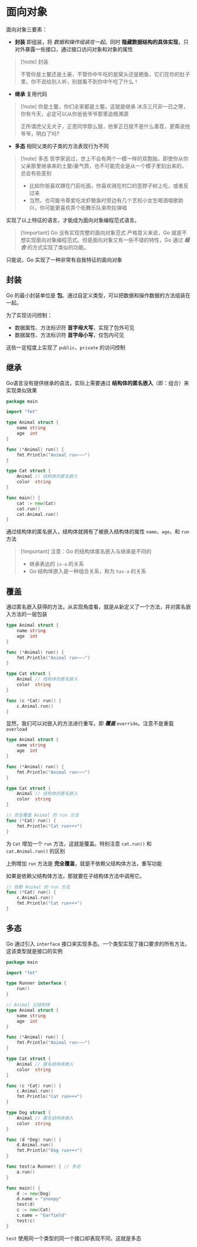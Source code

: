 # 面向对象


面向对象三要素：

+ **封装** 即组装，将 _数据和操作组装在一起_。同时 **隐藏数据结构的具体实现**，只对外暴露一些接口，通过接口访问对象和对象的属性
> [!note] 封装
> 
> 不管你是土鳖还是土豪，不管你中午吃的是窝头还是鲍鱼，它们在你的肚子里。你不说给别人听，别就看不到你中午吃了什么！

+ **继承** 复用代码
> [!note] 你是土鳖，你们全家都是土鳖。这就是继承
> 冰冻三尺非一日之寒，你有今天，必定可以从你爸爸爷爷那里追根溯源
> 
> 正所谓虎父无犬子，正恩同学那么狠，他爹正日就不是什么善茬，更甭说他爷爷，明白了吗?

+ **多态** 相同父类的子类的方法表现行为不同
> [!note] 多态
> 哲学家说过，世上不会有两个一模一样的双胞胎。即使你从你父亲那里继承来的土鳖/豪气质，也不可能完全是从一个模子里刻出来的，总会有些差别
> - 比如你爸喜欢蹲在门前吃面，你喜欢骑在村口的歪脖子树上吃，或者反过来
> - 当然，也可能令尊爱吃龙虾鲍鱼时旁边有几个艺校小女生喝酒唱歌助兴，你可能更喜欢弄个街舞乐队来吹拉弹唱

实现了以上特征的语言，才能成为面向对象编程范式语言。

> [!important] Go 没有实现完整的面向对象范式
> 严格意义来说，Go 就是不想实现面向对象编程范式。但是面向对象又有一些不错的特性，Go 通过 **_组合_** 的方式实现了类似的功能。

只能说，Go 实现了一种非常有自我特征的面向对象

## 封装

Go 的最小封装单位是 **包**。通过自定义类型，可以把数据和操作数据的方法组装在一起。


为了实现访问控制：
+ 数据属性、方法标识符 **首字母大写**，实现了包外可见
+ 数据属性、方法标识符 **首字母小写**，仅包内可见

这些一定程度上实现了 `public`、`private` 的访问控制

## 继承

Go语言没有提供继承的语法，实际上需要通过 **结构体的匿名嵌入**（即：组合）来实现类似效果

```go
package main

import "fmt"

type Animal struct {
	name string
	age  int
}

func (*Animal) run() {
	fmt.Println("Animal run~~~")
}

type Cat struct {
	Animal // 结构体的匿名嵌入
	color  string
}

func main() {
	cat := new(Cat)
	cat.run()
	cat.Animal.run()
}
```

通过结构体的匿名嵌入，结构体就拥有了被嵌入结构体的属性 `name`、`age`，和 `run` 方法

> [!important] 注意：Go 的结构体匿名嵌入与继承是不同的
> + 继承表达的 `is-a` 的关系
> + Go 结构体嵌入是一种组合关系，称为 `has-a` 的关系

## 覆盖

通过匿名嵌入获得的方法，从实现角度看，就是从新定义了一个方法，并对匿名嵌入方法的一层包装

```go
type Animal struct {
	name string
	age  int
}

func (*Animal) run() {
	fmt.Println("Animal run~~~")
}

type Cat struct {
	Animal // 结构体的匿名嵌入
	color  string
}

func (c *Cat) run() {
	c.Animal.run()
}
```

显然，我们可以对嵌入的方法进行重写，即 **_覆盖_** `override`。注意不是重载 `overload`

```go
type Animal struct {
	name string
	age  int
}

func (*Animal) run() {
	fmt.Println("Animal run~~~")
}

type Cat struct {
	Animal // 结构体的匿名嵌入
	color  string
}

// 完全覆盖 Animal 的 run 方法
func (*Cat) run() {
	fmt.Println("Cat run+++")
}
```

为 `Cat` 增加一个 `run` 方法，这就是覆盖。特别注意 `cat.run()` 和  `cat.Animal.run()` 的区别

上例增加 `run` 方法是 **完全覆盖**，就是不依赖父结构体方法，重写功能

如果是依赖父结构体方法，那就要在子结构体方法中调用它。

```go
// 依赖 Animal 的 run 方法
func (*Cat) run() {
	c.Animal.run()
	fmt.Println("Cat run+++")
}
```

## 多态

Go 通过引入 `interface` 接口来实现多态。一个类型实现了接口要求的所有方法，这该类型就是接口的实例

```go
package main

import "fmt"

type Runner interface {
	run()
}

// Animal 父结构体
type Animal struct {
	name string
	age  int
}

func (*Animal) run() {
	fmt.Println("Animal run~~~")
}

type Cat struct {
	Animal // 匿名结构体嵌入
	color  string
}

func (c *Cat) run() {
	c.Animal.run()
	fmt.Println("Cat run+++")
}

type Dog struct {
	Animal // 匿名结构体嵌入
	color  string
}

func (d *Dog) run() {
	d.Animal.run()
	fmt.Println("Dog run+++")
}

func test(a Runner) { // 多态
	a.run()
}

func main() {
	d := new(Dog)
	d.name = "snoopy"
	test(d)
	c := new(Cat)
	c.name = "Garfield"
	test(c)
}
```

`test` 使用同一个类型的同一个接口却表现不同，这就是多态
